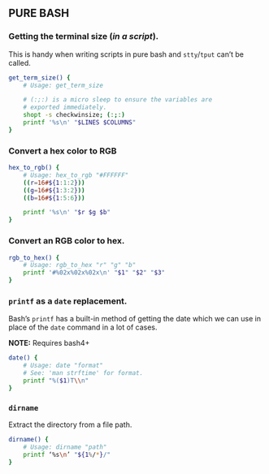 ## PURE BASH


### Getting the terminal size (*in a script*).

This is handy when writing scripts in pure bash and `stty`/`tput` can’t be
called.

```sh
get_term_size() {
    # Usage: get_term_size

    # (:;:) is a micro sleep to ensure the variables are
    # exported immediately.
    shopt -s checkwinsize; (:;:)
    printf '%s\n' "$LINES $COLUMNS"
}
```


### Convert a hex color to RGB

```sh
hex_to_rgb() {
    # Usage: hex_to_rgb "#FFFFFF"
    ((r=16#${1:1:2}))
    ((g=16#${1:3:2}))
    ((b=16#${1:5:6}))

    printf '%s\n' "$r $g $b"
}
```


### Convert an RGB color to hex.

```sh
rgb_to_hex() {
    # Usage: rgb_to_hex "r" "g" "b"
    printf '#%02x%02x%02x\n' "$1" "$2" "$3"
}
```


### `printf` as a `date` replacement.

Bash’s `printf` has a built-in method of getting the date which we can use
in place of the `date` command in a lot of cases.

**NOTE:** Requires bash4+

```sh
date() {
    # Usage: date "format"
    # See: 'man strftime' for format.
    printf "%($1)T\\n"
}
```


### `dirname`

Extract the directory from a file path.

```sh
dirname() {
    # Usage: dirname "path"
    printf ‘%s\n’ "${1%/*}/"
}
```



